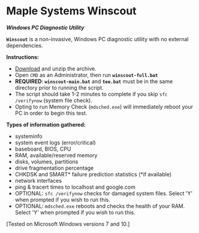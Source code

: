 # Maple Systems Winscout

***Windows PC Diagnostic Utility***

**`Winscout`** is a non-invasive, Windows PC diagnostic utility with no external dependencies.

**Instructions:**

- [Download](https://github.com/84adam/winscout/archive/master.zip) and unzip the archive.
- Open `CMD` as an Administrator, then run **`winscout-full.bat`**
- **REQUIRED**: **`winscout-main.bat`** and **`tee.bat`** must be in the same directory prior to running the script.
- The script should take 1-2 minutes to complete if you skip `sfc /verifynow` (system file check).
- Opting to run Memory Check (`mdsched.exe`) will immediately reboot your PC in order to begin this test.

**Types of information gathered:**

- systeminfo
- system event logs (error/critical)
- baseboard, BIOS, CPU
- RAM, available/reserved memory
- disks, volumes, partitions
- drive fragmentation percentage
- CHKDSK and SMART* failure prediction statistics (\*if available)
- network interfaces
- ping & tracert times to localhost and google.com
- OPTIONAL: `sfc /verifynow` checks for damaged system files. Select 'Y' when prompted if you wish to run this.
- OPTIONAL: `mdsched.exe` reboots and checks the health of your RAM. Select 'Y' when prompted if you wish to run this.

[Tested on Microsoft Windows versions 7 and 10.]
